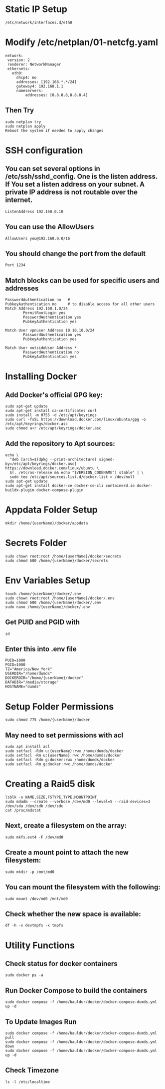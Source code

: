 # Static IP Setup
    /etc/network/interfaces.d/eth0
# Modify /etc/netplan/01-netcfg.yaml     
    network:
     version: 2
     renderer: NetworkManager
     ethernets:
       eth0:
         dhcp4: no
         addresses: [192.168.*.*/24]
         gateway4: 192.168.1.1
         nameservers:
             addresses: [8.8.8.8,8.8.8.4]
  ## Then Try
    sudo netplan try
    sudo netplan apply 
    Reboot the system if needed to apply changes
  # SSH configuration
  ## You can set several options in /etc/ssh/sshd_config. One is the listen address. If You set a listen address on your subnet. A private IP address is not routable over the internet.
    ListenAddress 192.168.0.10
  ## You can use the AllowUsers
    AllowUsers you@192.168.0.0/16
  ## You should change the port from the default
    Port 1234
  ## Match blocks can be used for specific users and addresses
    PasswordAuthentication no   #
    PubkeyAuthentication no     # to disable access for all other users
    Match Address 192.168.1.0/24
            PermitRootLogin yes
            PasswordAuthentication yes
            PubkeyAuthentication yes
    
    Match User vpnuser Address 10.10.10.0/24
            PasswordAuthentication yes
            PubkeyAuthentication yes
            
    Match User outsideUser Address *
            PasswordAuthentication no
            PubkeyAuthentication yes

# Installing Docker
  ## Add Docker's official GPG key:
    sudo apt-get update
    sudo apt-get install ca-certificates curl
    sudo install -m 0755 -d /etc/apt/keyrings
    sudo curl -fsSL https://download.docker.com/linux/ubuntu/gpg -o /etc/apt/keyrings/docker.asc
    sudo chmod a+r /etc/apt/keyrings/docker.asc
  
  ## Add the repository to Apt sources:
    echo \
      "deb [arch=$(dpkg --print-architecture) signed-by=/etc/apt/keyrings/docker.asc] https://download.docker.com/linux/ubuntu \
      $(. /etc/os-release && echo "$VERSION_CODENAME") stable" | \
      sudo tee /etc/apt/sources.list.d/docker.list > /dev/null
    sudo apt-get update
    sudo apt-get install docker-ce docker-ce-cli containerd.io docker-buildx-plugin docker-compose-plugin
  # Appdata Folder Setup
    mkdir /home/{userName}/docker/appdata
  # Secrets Folder
    sudo chown root:root /home/{userName}/docker/secrets
    sudo chmod 600 /home/{userName}/docker/secrets
  # Env Variables Setup
    touch /home/{userName}/docker/.env
    sudo chown root:root /home/{userName}/docker/.env
    sudo chmod 600 /home/{userName}/docker/.env
    sudo nano /home/{userName}/docker/.env
  ## Get PUID and PGID with 
    id
  ## Enter this into .env file
    PUID=1000
    PGID=1000
    TZ="America/New_York"
    USERDIR="/home/dumds"
    DOCKERDIR="/home/{userName}/docker"
    DATADIR="/media/storage"
    HOSTNAME="dumds"
# Setup Folder Permissions
    sudo chmod 775 /home/{userName}/docker
## May need to set permissions with acl
    sudo apt install acl
    sudo setfacl -Rdm u:{userName}:rwx /home/dumds/docker
    sudo setfacl -Rm u:{userName}:rwx /home/dumds/docker
    sudo setfacl -Rdm g:docker:rwx /home/dumds/docker
    sudo setfacl -Rm g:docker:rwx /home/dumds/docker
  
# Creating a Raid5 disk
    lsblk -o NAME,SIZE,FSTYPE,TYPE,MOUNTPOINT
    sudo mdadm --create --verbose /dev/md0 --level=5 --raid-devices=3 /dev/sda /dev/sdb /dev/sdc
    cat /proc/mdstat

## Next, create a filesystem on the array:
    sudo mkfs.ext4 -F /dev/md0

## Create a mount point to attach the new filesystem:
    sudo mkdir -p /mnt/md0

## You can mount the filesystem with the following:
    sudo mount /dev/md0 /mnt/md0

## Check whether the new space is available:
    df -h -x devtmpfs -x tmpfs

# Utility Functions
## Check status for docker containers
    sudo docker ps -a
## Run Docker Compose to build the containers
    sudo docker compose -f /home/bauldur/docker/docker-compose-dumds.yml up -d

## To Update Images Run
    sudo docker compose -f /home/bauldur/docker/docker-compose-dumds.yml pull
    sudo docker compose -f /home/bauldur/docker/docker-compose-dumds.yml down
    sudo docker compose -f /home/bauldur/docker/docker-compose-dumds.yml up -d
## Check Timezone
    ls -l /etc/localtime

